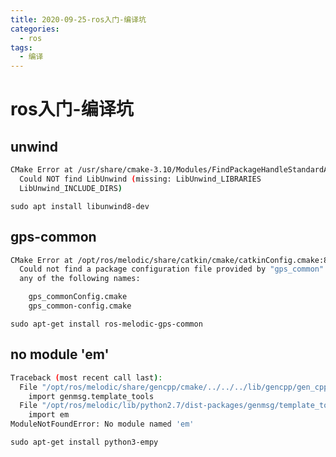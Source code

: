 ```yaml
---
title: 2020-09-25-ros入门-编译坑
categories:
  - ros
tags:
  - 编译
---
```


# ros入门-编译坑

## unwind

~~~bash
CMake Error at /usr/share/cmake-3.10/Modules/FindPackageHandleStandardArgs.cmake:137 (message):
  Could NOT find LibUnwind (missing: LibUnwind_LIBRARIES
  LibUnwind_INCLUDE_DIRS)
~~~

`sudo apt install libunwind8-dev`

## gps-common

~~~bash
CMake Error at /opt/ros/melodic/share/catkin/cmake/catkinConfig.cmake:83 (find_package):
  Could not find a package configuration file provided by "gps_common" with
  any of the following names:

    gps_commonConfig.cmake
    gps_common-config.cmake
~~~

`sudo apt-get install ros-melodic-gps-common`

## no module 'em'

~~~bash
Traceback (most recent call last):
  File "/opt/ros/melodic/share/gencpp/cmake/../../../lib/gencpp/gen_cpp.py", line 43, in <module>
    import genmsg.template_tools
  File "/opt/ros/melodic/lib/python2.7/dist-packages/genmsg/template_tools.py", line 39, in <module>
    import em
ModuleNotFoundError: No module named 'em'
~~~

`sudo apt-get install python3-empy`



